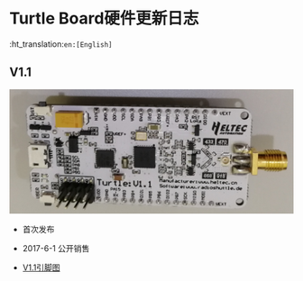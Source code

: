 # Turtle Board硬件更新日志
:ht_translation:`en:[English]`
## V1.1

![](img/hardware_update_log/01.png)

- 首次发布
- 2017-6-1 公开销售

- [V1.1引脚图](http://resource.heltec.cn/download/TurtleBoard/Turtle_Board_Pinout.pdf)

